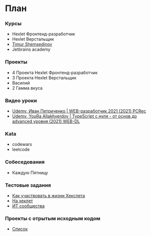 
# План
### Курсы 
- Hexlet Фронтенд-разработчик
- Hexlet Верстальщик
- [Timur Shemsedinov](https://github.com/HowProgrammingWorks/Index)
- Jetbrains academy

### Проекты
- 4 Проекта Hexlet Фронтенд-разработчик
- 3 Проекта Hexlet Верстальщик
- Василий
- 2 Гамма вкуса

### Видео уроки
- [Udemy, Иван Петриченко | WEB-разработчик 2021 (2021) PCRec](https://nnmclub.to/forum/viewtopic.php?t=1452374)
- [Udemy, YouRa Allakhverdov | TypeScript с нуля - от основ до advanced уровня (2021) WEB-DL](https://nnmclub.to/forum/viewtopic.php?t=1491345)

### Kata
- codewars
- leetcode

### Собеседования
- Каждую Пятницу

### Тестовые задания
- [Как участвовать в жизни Хекслета](https://guides.hexlet.io/how-to-be-a-helpful-for-the-hexlet-community/)
- [На хеклет](https://github.com/Hexlet/ru-test-assignments)
- [ИТ сообщества](https://github.com/Hexlet/ru-test-assignments)

### Проекты с отрытым исходным кодом
- [Список](https://guides.hexlet.io/how-to-be-a-helpful-for-the-hexlet-community/)

